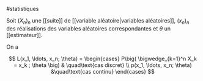 #statistiques 

Soit $(X_n)_n$ une [[suite]] de [[variable aléatoire|variables aléatoires]], $(x_n)_n$ des réalisations des variables aléatoires correspondantes et $\theta$ un [[estimateur]].

On a 

$$
L(x_1, \ldots, x_n; \theta) = \begin{cases}
P\big( \bigwedge_{k=1}^n X_k = x_k ; \theta \big) & \quad\text{cas discret} \\
p(x_1, \ldots, x_n; \theta) &\quad\text{cas continu}
\end{cases}
$$

